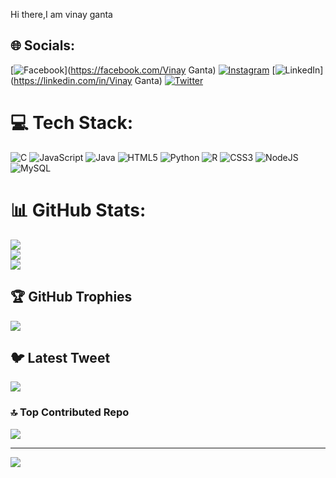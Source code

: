 Hi there,I am vinay ganta
## 🌐 Socials:
[![Facebook](https://img.shields.io/badge/Facebook-%231877F2.svg?logo=Facebook&logoColor=white)](https://facebook.com/Vinay Ganta) [![Instagram](https://img.shields.io/badge/Instagram-%23E4405F.svg?logo=Instagram&logoColor=white)](https://instagram.com/_mellomanic) [![LinkedIn](https://img.shields.io/badge/LinkedIn-%230077B5.svg?logo=linkedin&logoColor=white)](https://linkedin.com/in/Vinay Ganta) [![Twitter](https://img.shields.io/badge/Twitter-%231DA1F2.svg?logo=Twitter&logoColor=white)](https://twitter.com/vinayganta10) 

# 💻 Tech Stack:
![C](https://img.shields.io/badge/c-%2300599C.svg?style=for-the-badge&logo=c&logoColor=white) ![JavaScript](https://img.shields.io/badge/javascript-%23323330.svg?style=for-the-badge&logo=javascript&logoColor=%23F7DF1E) ![Java](https://img.shields.io/badge/java-%23ED8B00.svg?style=for-the-badge&logo=java&logoColor=white) ![HTML5](https://img.shields.io/badge/html5-%23E34F26.svg?style=for-the-badge&logo=html5&logoColor=white) ![Python](https://img.shields.io/badge/python-3670A0?style=for-the-badge&logo=python&logoColor=ffdd54) ![R](https://img.shields.io/badge/r-%23276DC3.svg?style=for-the-badge&logo=r&logoColor=white) ![CSS3](https://img.shields.io/badge/css3-%231572B6.svg?style=for-the-badge&logo=css3&logoColor=white) ![NodeJS](https://img.shields.io/badge/node.js-6DA55F?style=for-the-badge&logo=node.js&logoColor=white) ![MySQL](https://img.shields.io/badge/mysql-%2300f.svg?style=for-the-badge&logo=mysql&logoColor=white)
# 📊 GitHub Stats:
![](https://github-readme-stats.vercel.app/api?username=vinayganta10&theme=dark&hide_border=false&include_all_commits=false&count_private=false)<br/>
![](https://github-readme-streak-stats.herokuapp.com/?user=vinayganta10&theme=dark&hide_border=false)<br/>
![](https://github-readme-stats.vercel.app/api/top-langs/?username=vinayganta10&theme=dark&hide_border=false&include_all_commits=false&count_private=false&layout=compact)

## 🏆 GitHub Trophies
![](https://github-profile-trophy.vercel.app/?username=vinayganta10&theme=radical&no-frame=false&no-bg=true&margin-w=4)

## 🐦 Latest Tweet
[![](https://gtce.itsvg.in/api?username=vinayganta10)](https://github.com/VishwaGauravIn/github-twitter-card-embed)

### 🔝 Top Contributed Repo
![](https://github-contributor-stats.vercel.app/api?username=vinayganta10&limit=5&theme=dark&combine_all_yearly_contributions=true)

---
[![](https://visitcount.itsvg.in/api?id=vinayganta10&icon=0&color=0)](https://visitcount.itsvg.in)

<!-- Proudly created with GPRM ( https://gprm.itsvg.in ) -->
